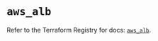 # `aws_alb`

Refer to the Terraform Registry for docs: [`aws_alb`](https://registry.terraform.io/providers/hashicorp/aws/5.64.0/docs/resources/alb).
